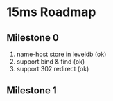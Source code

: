 # 15ms Roadmap

## Milestone 0
1. name-host store in leveldb (ok)
2. support bind & find (ok)
3. support 302 redirect (ok)

## Milestone 1
